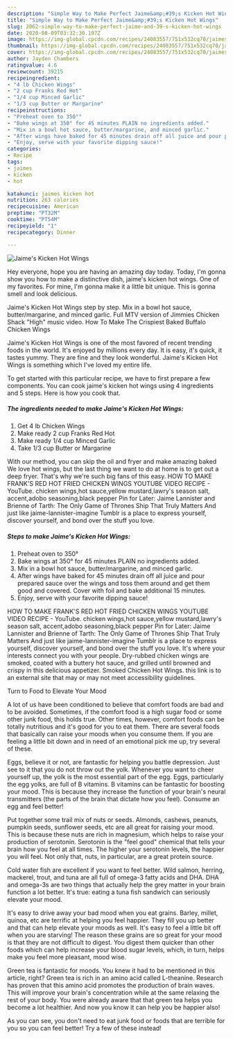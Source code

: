 ```yaml
---
description: "Simple Way to Make Perfect Jaime&amp;#39;s Kicken Hot Wings"
title: "Simple Way to Make Perfect Jaime&amp;#39;s Kicken Hot Wings"
slug: 2062-simple-way-to-make-perfect-jaime-and-39-s-kicken-hot-wings
date: 2020-08-09T03:32:30.197Z
image: https://img-global.cpcdn.com/recipes/24083557/751x532cq70/jaimes-kicken-hot-wings-recipe-main-photo.jpg
thumbnail: https://img-global.cpcdn.com/recipes/24083557/751x532cq70/jaimes-kicken-hot-wings-recipe-main-photo.jpg
cover: https://img-global.cpcdn.com/recipes/24083557/751x532cq70/jaimes-kicken-hot-wings-recipe-main-photo.jpg
author: Jayden Chambers
ratingvalue: 4.6
reviewcount: 39215
recipeingredient:
- "4 lb Chicken Wings"
- "2 cup Franks Red Hot"
- "1/4 cup Minced Garlic"
- "1/3 cup Butter or Margarine"
recipeinstructions:
- "Preheat oven to 350°"
- "Bake wings at 350° for 45 minutes PLAIN no ingredients added."
- "Mix in a bowl hot sauce, butter/margarine, and minced garlic."
- "After wings have baked for 45 minutes drain off all juice and pour prepared sauce over the wings and toss them around and get them good and covered. Cover with foil and bake additional 15 minutes."
- "Enjoy, serve with your favorite dipping sauce!"
categories:
- Recipe
tags:
- jaimes
- kicken
- hot

katakunci: jaimes kicken hot 
nutrition: 263 calories
recipecuisine: American
preptime: "PT32M"
cooktime: "PT54M"
recipeyield: "1"
recipecategory: Dinner

---
```



![Jaime&#39;s Kicken Hot Wings](https://img-global.cpcdn.com/recipes/24083557/751x532cq70/jaimes-kicken-hot-wings-recipe-main-photo.jpg)

Hey everyone, hope you are having an amazing day today. Today, I'm gonna show you how to make a distinctive dish, jaime&#39;s kicken hot wings. One of my favorites. For mine, I'm gonna make it a little bit unique. This is gonna smell and look delicious.

Jaime&#39;s Kicken Hot Wings step by step. Mix in a bowl hot sauce, butter/margarine, and minced garlic. Full MTV version of Jimmies Chicken Shack &#34;High&#34; music video. How To Make The Crispiest Baked Buffalo Chicken Wings

Jaime&#39;s Kicken Hot Wings is one of the most favored of recent trending foods in the world. It's enjoyed by millions every day. It is easy, it's quick, it tastes yummy. They are fine and they look wonderful. Jaime&#39;s Kicken Hot Wings is something which I've loved my entire life.


To get started with this particular recipe, we have to first prepare a few components. You can cook jaime&#39;s kicken hot wings using 4 ingredients and 5 steps. Here is how you cook that.

<!--inarticleads1-->

##### The ingredients needed to make Jaime&#39;s Kicken Hot Wings:

1. Get 4 lb Chicken Wings
1. Make ready 2 cup Franks Red Hot
1. Make ready 1/4 cup Minced Garlic
1. Take 1/3 cup Butter or Margarine


With our method, you can skip the oil and fryer and make amazing baked We love hot wings, but the last thing we want to do at home is to get out a deep fryer. That&#39;s why we&#39;re such big fans of this easy. HOW TO MAKE FRANK&#39;S RED HOT FRIED CHICKEN WINGS YOUTUBE VIDEO RECIPE - YouTube. chicken wings,hot sauce,yellow mustard,lawry&#39;s season salt, accent,adobo seasoning,black pepper Pin for Later: Jaime Lannister and Brienne of Tarth: The Only Game of Thrones Ship That Truly Matters And just like jaime-lannister-imagine Tumblr is a place to express yourself, discover yourself, and bond over the stuff you love. 

<!--inarticleads2-->

##### Steps to make Jaime&#39;s Kicken Hot Wings:

1. Preheat oven to 350°
1. Bake wings at 350° for 45 minutes PLAIN no ingredients added.
1. Mix in a bowl hot sauce, butter/margarine, and minced garlic.
1. After wings have baked for 45 minutes drain off all juice and pour prepared sauce over the wings and toss them around and get them good and covered. Cover with foil and bake additional 15 minutes.
1. Enjoy, serve with your favorite dipping sauce!


HOW TO MAKE FRANK&#39;S RED HOT FRIED CHICKEN WINGS YOUTUBE VIDEO RECIPE - YouTube. chicken wings,hot sauce,yellow mustard,lawry&#39;s season salt, accent,adobo seasoning,black pepper Pin for Later: Jaime Lannister and Brienne of Tarth: The Only Game of Thrones Ship That Truly Matters And just like jaime-lannister-imagine Tumblr is a place to express yourself, discover yourself, and bond over the stuff you love. It&#39;s where your interests connect you with your people. Dry-rubbed chicken wings are smoked, coated with a buttery hot sauce, and grilled until browned and crispy in this delicious appetizer. Smoked Chicken Hot Wings. this link is to an external site that may or may not meet accessibility guidelines. 

Turn to Food to Elevate Your Mood


A lot of us have been conditioned to believe that comfort foods are bad and to be avoided. Sometimes, if the comfort food is a high sugar food or some other junk food, this holds true. Other times, however, comfort foods can be totally nutritious and it's good for you to eat them. There are several foods that basically can raise your moods when you consume them. If you are feeling a little bit down and in need of an emotional pick me up, try several of these.

Eggs, believe it or not, are fantastic for helping you battle depression. Just see to it that you do not throw out the yolk. Whenever you want to cheer yourself up, the yolk is the most essential part of the egg. Eggs, particularly the egg yolks, are full of B vitamins. B vitamins can be fantastic for boosting your mood. This is because they increase the function of your brain's neural transmitters (the parts of the brain that dictate how you feel). Consume an egg and feel better!

Put together some trail mix of nuts or seeds. Almonds, cashews, peanuts, pumpkin seeds, sunflower seeds, etc are all great for raising your mood. This is because these nuts are rich in magnesium, which helps to raise your production of serotonin. Serotonin is the "feel good" chemical that tells your brain how you feel at all times. The higher your serotonin levels, the happier you will feel. Not only that, nuts, in particular, are a great protein source.

Cold water fish are excellent if you want to feel better. Wild salmon, herring, mackerel, trout, and tuna are all full of omega-3 fatty acids and DHA. DHA and omega-3s are two things that actually help the grey matter in your brain function a lot better. It's true: eating a tuna fish sandwich can seriously elevate your mood. 

It's easy to drive away your bad mood when you eat grains. Barley, millet, quinoa, etc are terrific at helping you feel happier. They fill you up better and that can help elevate your moods as well. It's easy to feel a little bit off when you are starving! The reason these grains are so great for your mood is that they are not difficult to digest. You digest them quicker than other foods which can help increase your blood sugar levels, which, in turn, helps make you feel more pleasant, mood wise.

Green tea is fantastic for moods. You knew it had to be mentioned in this article, right? Green tea is rich in an amino acid called L-theanine. Research has proven that this amino acid promotes the production of brain waves. This will improve your brain's concentration while at the same relaxing the rest of your body. You were already aware that that green tea helps you become a lot healthier. And now you know it can help you be happier also!

As you can see, you don't need to eat junk food or foods that are terrible for you so you can feel better! Try a few of these instead!

